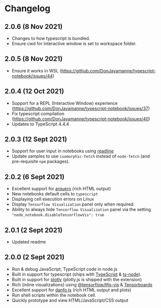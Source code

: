 # Changelog

## 2.0.6 (8 Nov 2021)
* Changes to how typescript is bundled.
* Ensure cwd for interactive window is set to workspace folder.

## 2.0.5 (8 Nov 2021)
* Ensure it works in WSL (https://github.com/DonJayamanne/typescript-notebook/issues/44)

## 2.0.4 (12 Oct 2021)
* Support for a REPL (Interactive Window) experience (https://github.com/DonJayamanne/typescript-notebook/issues/37)
* Fix typescript compilation (https://github.com/DonJayamanne/typescript-notebook/issues/40)
* Updates to TypeScript 4.4.4

## 2.0.3 (12 Sept 2021)
* Support for user input in notebooks using [readline](https://nodejs.org/api/readline.html#readline_readline_createinterface_options)
* Update samples to use `isomorphic-fetch` instead of `node-fetch` (and pre-requisite `npm` packages).

## 2.0.2 (6 Sept 2021)
* Excellent support for [arquero](https://uwdata.github.io/arquero/) (rich HTML output)
* New notebooks default cells to `typescript`
* Displaying cell execution errors on Linux
* Display `Tensorflow Visualization` panel only when required.
* Ability to always hide `Tensorflow Visualization` panel via the setting `"node_notebook.disableTensorflowVis": true`

## 2.0.1 (2 Sept 2021)
* Updated readme

## 2.0.0 (2 Sept 2021)
* Run & debug JavaScript, TypeScript code in node.js
* Built in support for typescript (ships with [TypeScript](https://www.typescriptlang.org/) & [ts-node](https://typestrong.org/ts-node/)).
* Built in support for [plotly](https://plotly.com/javascript/) (plotly.js is shipped with the extension)
* Rich (inline visualizations) using [@tensorflow/tfjs-vis](https://www.npmjs.com/package/@tensorflow/tfjs-vis) & [Tensorboards](https://www.tensorflow.org/tensorboard)
* Excellent support for [danfo.js](https://danfo.jsdata.org/) (rich HTML output and plots)
* Run shell scripts within the notebook cell.
* Quickly prototype and view HTML/JavaScript/CSS output

